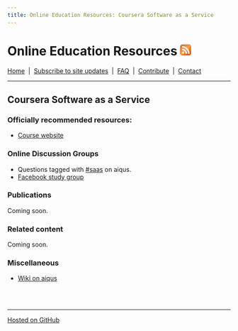 ```yaml
---
title: Online Education Resources: Coursera Software as a Service 
---
```


# Online Education Resources <a href=""><img src="https://github.com/amberj/online-edu-resources/raw/gh-pages/feed-icon.png" alt="RSS Feed" /></a>
[Home](http://amberj.github.com/online-edu-resources/ "Online Educational Resources: Home") &nbsp;|&nbsp; [Subscribe to site updates](http://amberj.github.com/online-edu-resources/subscribe.html "Online Educational Resources: Subscribe to site updates") &nbsp;|&nbsp; [FAQ](http://amberj.github.com/online-edu-resources/faq.html "Online Educational Resources: FAQ") &nbsp;|&nbsp; [Contribute](http://amberj.github.com/online-edu-resources/contribute.html "Online Educational Reqources: Contribute") &nbsp;|&nbsp; [Contact](http://amberj.github.com/online-edu-resources/contact.html "Online Educational Resources: Contact")<br />

<hr />

## Coursera Software as a Service 
### Officially recommended resources:
* [Course website](http://www.saas-class.org/)

### Online Discussion Groups
* Questions tagged with [#saas](http://www.aiqus.com/tags/%23saas) on aiqus.
* [Facebook study group](https://www.facebook.com/groups/183924738383114/)

### Publications
Coming soon.

### Related content
Coming soon.

### Miscellaneous
* [Wiki on aiqus](http://www.aiqus.com/wiki/Software_Engineering_for_Software_as_a_Service)

<br /><br />
<hr />

[Hosted on GitHub](https://github.com/amberj/online-edu-resources "online-edu-resources on GitHub")

